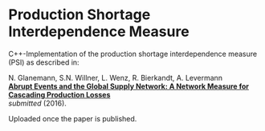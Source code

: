 # Production Shortage Interdependence Measure

C++-Implementation of the production shortage interdependence measure (PSI) as described in:

N. Glanemann, S.N. Willner, L. Wenz, R. Bierkandt, A. Levermann  
**[Abrupt Events and the Global Supply Network: A Network Measure for Cascading Production Losses](http://www.pik-potsdam.de/~anders/publications/glanemann_willner16.pdf)**  
*submitted* (2016).

Uploaded once the paper is published.
